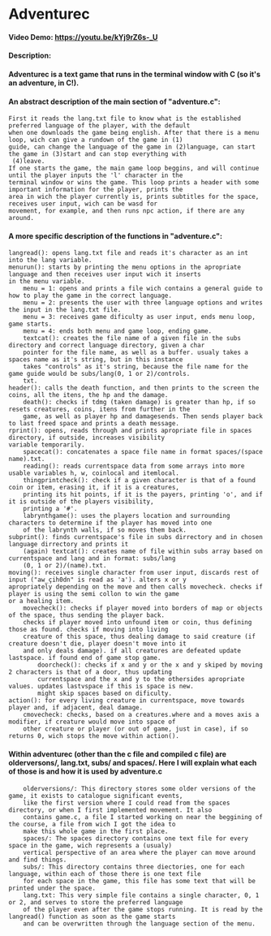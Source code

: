 # Adventurec
#### Video Demo:  https://youtu.be/kYj9rZ6s-_U
#### Description:
#### Adventurec is a text game that runs in the terminal window with C (so it's an adventure, in C!).
#### An abstract description of the main section of "adventure.c":
    First it reads the lang.txt file to know what is the established preferred language of the player, with the default
    when one downloads the game being english. After that there is a menu loop, wich can give a rundown of the game in (1)
    guide, can change the language of the game in (2)language, can start the game in (3)start and can stop everything with
     (4)leave.
    If one starts the game, the main game loop beggins, and will continue until the player inputs the 'l' character in the
    terminal window or wins the game. This loop prints a header with some important information for the player, prints the
    area in wich the player currently is, prints subtitles for the space, receives user input, wich can be wasd for
    movement, for example, and then runs npc action, if there are any around.

#### A more specific description of the functions in "adventure.c":
    langread(): opens lang.txt file and reads it's character as an int into the lang variable.
    menurun(): starts by printing the menu options in the apropriate language and then receives user input wich it inserts
    in the menu variable.
        menu = 1: opens and prints a file wich contains a general guide to how to play the game in the correct language.
        menu = 2: presents the user with three language options and writes the input in the lang.txt file.
        menu = 3: receives game dificulty as user input, ends menu loop, game starts.
        menu = 4: ends both menu and game loop, ending game.
        textcat(): creates the file name of a given file in the subs directory and correct language directory, given a char
        pointer for the file name, as well as a buffer. usualy takes a spaces name as it's string, but in this instance
        takes "controls" as it's string, because the file name for the game guide would be subs/lang(0, 1 or 2)/controls.
        txt.
    header(): calls the death function, and then prints to the screen the coins, all the itens, the hp and the damage.
        death(): checks if tdmg (taken damage) is greater than hp, if so resets creatures, coins, itens from further in the
        game, as well as player hp and damagesends. Then sends player back to last freed space and prints a death message.
    rprint(): opens, reads through and prints apropriate file in spaces directory, if outside, increases visibility
    variable temporarily.
        spacecat(): concatenates a space file name in format spaces/(space name).txt.
        reading(): reads currentspace data from some arrays into more usable variables h, w, coinlocal and itemlocal.
        thingprintcheck(): check if a given character is that of a found coin or item, erasing it, if it is a creatures,
        printing its hit points, if it is the payers, printing 'o', and if it is outside of the players visibility,
        printing a '#'.
        labrynthgame(): uses the players location and surrounding characters to determine if the player has moved into one
        of the labrynth walls, if so moves them back.
    subprint(): finds currentspace's file in subs dirrectory and in chosen language dirrectory and prints it
        (again) textcat(): creates name of file within subs array based on currentspace and lang and in format: subs/lang
        (0, 1 or 2)/(name).txt.
    moving(): receives single character from user input, discards rest of input ("aw_çih0dn" is read as 'a'). alters x or y
    apropriately depending on the move and then calls movecheck. checks if player is using the semi collon to win the game
    or a healing item.
        movecheck(): checks if player moved into borders of map or objects of the space, thus sending the player back.
        checks if player moved into unfound item or coin, thus defining those as found. checks if moving into living
        creature of this space, thus dealing damage to said creature (if creature doesn't die, player doesn't move into it
        and only deals damage). if all creatures are defeated update lastspace. if found end of game stop game.
            doorcheck(): checks if x and y or the x and y skiped by moving 2 characters is that of a door, thus updating
            currentspace and the x and y to the othersides apropriate values. updates lastvspace if this is space is new.
            might skip spaces based on dificulty.
    action(): for every living creature in currentspace, move towards player and, if adjacent, deal damage.
        cmovecheck: checks, based on a creatures.where and a moves axis a modifier, if creature would move into space of
        other creature or player (or out of game, just in case), if so returns 0, wich stops the move within action().

#### Within adventurec (other than the c file and compiled c file) are olderversons/, lang.txt, subs/ and spaces/. Here I will explain what each of those is and how it is used by adventure.c
        olderversions/: This directory stores some older versions of the game, it exists to catalogue significant events,
        like the first version where I could read from the spaces directory, or when I first implemented movement. It also
        contains game.c, a file I started working on near the beggining of the course, a file from wich I got the idea to
        make this whole game in the first place.
        spaces/: The spaces directory contains one text file for every space in the game, wich represents a (usualy)
        vertical perspective of an area where the player can move around and find things.
        subs/: This directory contains three diectories, one for each language, within each of those there is one text file
        for each space in the game, this file has some text that will be printed under the space.
        lang.txt: This very simple file contains a single character, 0, 1 or 2, and serves to store the preferred language
        of the player even after the game stops running. It is read by the langread() function as soon as the game starts
        and can be overwritten through the language section of the menu.
